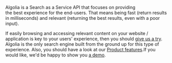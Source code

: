 Algolia is a Search as a Service API that focuses on providing the best experience for the end-users. That means being fast (return results in milliseconds) and relevant (returning the best results, even with a poor input).

If easily browsing and accessing relevant content on your website / application is key to your users' experience, then you should [give us a try](https://www.algolia.com/users/sign_up). Algolia is the only search engine built from the ground up for this type of experience. Also, you should have a look at our [Product features](https://www.algolia.com/product).If you would like, we'd be happy to show you [a demo](mailto:hey@algolia.com).